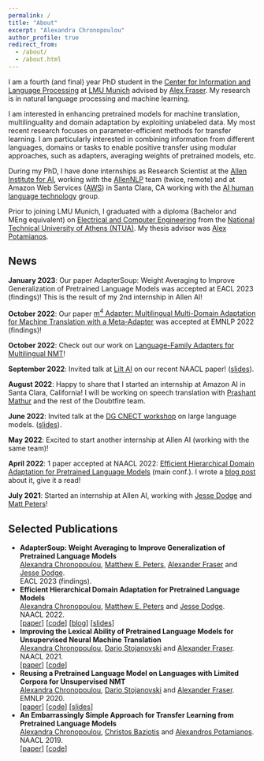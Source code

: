 ```yaml
---
permalink: /
title: "About"
excerpt: "Alexandra Chronopoulou"
author_profile: true
redirect_from: 
  - /about/
  - /about.html
---
```



I am a fourth (and final) year PhD student in the [Center for Information and Language Processing](https://www.cis.uni-muenchen.de/) at [LMU Munich](https://www.en.uni-muenchen.de/index.html) advised by [Alex Fraser](https://www.cis.uni-muenchen.de/~fraser/). My research is in natural language processing and machine learning.

I am interested in enhancing pretrained models for machine translation, multilinguality and domain adaptation by exploiting unlabeled data.  My most recent research focuses on parameter-efficient methods for transfer learning. I am particularly interested in combining information from different languages, domains or tasks to enable positive transfer using modular approaches, such as adapters, averaging weights of pretrained models, etc.

During my PhD, I have done internships as Research Scientist at the [Allen Institute for AI](https://allenai.org/), working with the [AllenNLP](https://allenai.org/allennlp) team (twice, remote) and at Amazon Web Services ([AWS](https://aws.amazon.com/)) in Santa Clara, CA working with the [AI human language technology](https://aws.amazon.com/machine-learning/language/) group. 

Prior to joining LMU Munich, I graduated with a diploma (Bachelor and MEng equivalent) on [Electrical and Computer Engineering](https://www.ece.ntua.gr/en) from the [National Technical University of Athens (NTUA)](https://www.ntua.gr/en/). My thesis advisor was [Alex Potamianos](https://slp-ntua.github.io/potam/). 



 <h2>News</h2>

<b>January 2023</b>: Our paper AdapterSoup: Weight Averaging to Improve Generalization of Pretrained Language Models was accepted at EACL 2023 (findings)! This is the result of my 2nd internship in Allen AI! 


<b>October 2022</b>: Our paper [m<sup>4</sup> Adapter: Multilingual Multi-Domain Adaptation for Machine Translation with a Meta-Adapter](https://arxiv.org/abs/2210.11912) was accepted at EMNLP 2022 (findings)!

<b>October 2022</b>: Check out our work on [Language-Family Adapters for Multilingual NMT](https://arxiv.org/pdf/2209.15236.pdf)! 

<b>September 2022</b>: Invited talk at [Lilt AI](https://lilt.com/) on our recent NAACL paper! 
([slides](https://alexandra-chron.github.io/files/hierdomadapt.pdf)).

<b>August 2022</b>: Happy to share that I started an internship at Amazon AI in Santa Clara, California! I will be working on speech translation with [Prashant Mathur](http://mtresearcher.github.io/) and the rest of the Doubtfire team.

<b>June 2022</b>: Invited talk at the [DG CNECT workshop](https://lr-coordination.eu/workshop4) on large language models. 
 ([slides](https://alexandra-chron.github.io/files/talk_dgcnect.pdf)).

<b>May 2022</b>: Excited to start another internship at Allen AI (working with the same team)!

<b>April 2022</b>: 1 paper accepted at NAACL 2022: [Efficient Hierarchical Domain Adaptation for Pretrained Language Models](https://aclanthology.org/2022.naacl-main.96.pdf) (main conf.). I wrote a [blog post](https://blog.allenai.org/efficient-hierarchical-domain-adaptation-using-pretrained-language-models-fdd04c001230) about it, give it a read!

<b>July 2021</b>: Started an internship at Allen AI, working with [Jesse Dodge](https://jessedodge.github.io/) and [Matt Peters](https://scholar.google.com/citations?user=K5nCPZwAAAAJ&hl=en)!

<!-- <b>March 2021</b>: 1 paper accepted at NAACL 2021: [Improving the Lexical Ability of Pretrained Language Models for Unsupervised NMT](https://www.aclweb.org/anthology/2021.naacl-main.16.pdf) (main conf.)

<b>September 2020</b>: 2 papers accepted at EMNLP 2020: [Reusing a Pretrained Language Model on Languages with Limited Corpora for Unsupervised NMT](https://aclanthology.org/2020.emnlp-main.214.pdf) (main conf.) and [Domain Adversarial Fine-Tuning as an Effective Regularizer](https://aclanthology.org/2020.findings-emnlp.278.pdf) (findings)

<b>July 2020</b>: Our system ranked first in the WMT 2020 Unsupervised Translation Shared Task (translation system between Upper Sorbian and German). <br> -->

 <h2>Selected Publications</h2>

<ul class="sparse-list">
              <li>
          <b>AdapterSoup: Weight Averaging to Improve Generalization of Pretrained Language Models</b> <br/>
          <u>Alexandra Chronopoulou</u>, <a href="https://scholar.google.com/citations?user=K5nCPZwAAAAJ&hl=en">Matthew E. Peters</a>, <a href="https://www.cis.uni-muenchen.de/~fraser/">Alexander Fraser</a> and <a href="https://jessedodge.github.io/">Jesse Dodge</a>. <br/>
          EACL 2023 (findings).<br/>
        </li>
            <li>
          <b>Efficient Hierarchical Domain Adaptation for Pretrained Language Models</b> <br/>
          <u>Alexandra Chronopoulou</u>, <a href="https://scholar.google.com/citations?user=K5nCPZwAAAAJ&hl=en">Matthew E. Peters</a> and <a href="https://jessedodge.github.io/">Jesse Dodge</a>. <br/>
          NAACL 2022.<br/>
          [<a href="https://aclanthology.org/2022.naacl-main.96.pdf">paper</a>]
          [<a href="https://github.com/alexandra-chron/hierarchical-domain-adaptation" class="link-in-list">code</a>]
          [<a href="https://blog.allenai.org/efficient-hierarchical-domain-adaptation-using-pretrained-language-models-fdd04c001230">blog</a>]
          [<a href="https://alexandra-chron.github.io/files/eff_hier_dom_adapt.pdf" class="link-in-list">slides</a>] 
        </li>
          <li>
          <b>Improving the Lexical Ability of Pretrained Language Models for Unsupervised Neural Machine Translation</b> <br/>
          <u>Alexandra Chronopoulou</u>, <a href="https://www.cis.lmu.de/~dario/">Dario Stojanovski</a> and <a href="https://www.cis.uni-muenchen.de/~fraser/">Alexander Fraser</a>. <br/>
          NAACL 2021.<br/>
          [<a href="https://www.aclweb.org/anthology/2021.naacl-main.16.pdf">paper</a>]
          [<a href="https://github.com/alexandra-chron/lexical_xlm_relm" class="link-in-list">code</a>]
        </li>
        <li>
          <b>Reusing a Pretrained Language Model on Languages with Limited Corpora for Unsupervised NMT</b> <br/>
          <u>Alexandra Chronopoulou</u>, <a href="https://www.cis.lmu.de/~dario/">Dario Stojanovski</a> and <a href="https://www.cis.uni-muenchen.de/~fraser/">Alexander Fraser</a>. <br/>
          EMNLP 2020.<br/>
          [<a href="https://www.aclweb.org/anthology/2020.emnlp-main.214.pdf" class="link-in-list">paper</a>]
          [<a href="https://github.com/alexandra-chron/relm_unmt" class="link-in-list">code</a>]
          [<a href="https://alexandra-chron.github.io/files/relm.pdf" class="link-in-list">slides</a>]
        </li>
        <li>
          <b>An Embarrassingly Simple Approach for Transfer Learning from Pretrained Language Models</b> <br/>
          <u>Alexandra Chronopoulou</u>, <a href="https://cbaziotis.github.io/">Christos Baziotis</a> and <a href="https://slp-ntua.github.io/potam/">Alexandros Potamianos</a>. <br/>
          NAACL 2019.<br/>
          [<a href="https://www.aclweb.org/anthology/N19-1213.pdf" class="link-in-list">paper</a>]
          [<a href="https://github.com/alexandra-chron/siatl" class="link-in-list">code</a>]
        </li>

</ul>

